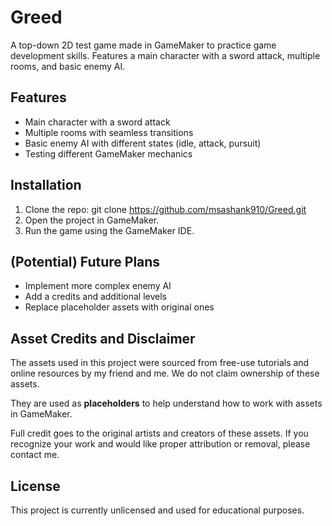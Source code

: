 # Greed
A top-down 2D test game made in GameMaker to practice game development skills. 
Features a main character with a sword attack, multiple rooms, and basic enemy AI.

## Features
- Main character with a sword attack
- Multiple rooms with seamless transitions
- Basic enemy AI with different states (idle, attack, pursuit)
- Testing different GameMaker mechanics

## Installation
1. Clone the repo:
   git clone https://github.com/msashank910/Greed.git
2. Open the project in GameMaker.
3. Run the game using the GameMaker IDE.

## (Potential) Future Plans
- Implement more complex enemy AI
- Add a credits and additional levels
- Replace placeholder assets with original ones


## Asset Credits and Disclaimer
The assets used in this project were sourced from free-use tutorials and online resources by my friend and me. We do not claim ownership of these assets. 

They are used as **placeholders** to help understand how to work with assets in GameMaker. 

Full credit goes to the original artists and creators of these assets. If you recognize your work and would like proper attribution or removal, please contact me.


## License
This project is currently unlicensed and used for educational purposes.
